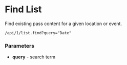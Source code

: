 

# Find List

Find existing pass content for a given location or event. 

	/api/1/list.find?query="Date"


### Parameters

* **query** - search term

